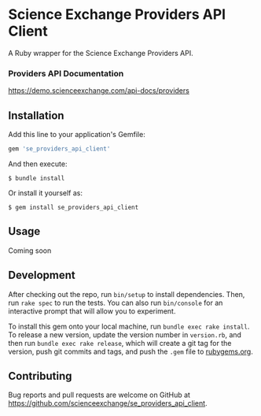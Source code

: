 # Science Exchange Providers API Client

A Ruby wrapper for the Science Exchange Providers API.

### Providers API Documentation
https://demo.scienceexchange.com/api-docs/providers

## Installation

Add this line to your application's Gemfile:

```ruby
gem 'se_providers_api_client'
```

And then execute:

    $ bundle install

Or install it yourself as:

    $ gem install se_providers_api_client

## Usage

Coming soon

## Development

After checking out the repo, run `bin/setup` to install dependencies. Then, run `rake spec` to run the tests. You can also run `bin/console` for an interactive prompt that will allow you to experiment.

To install this gem onto your local machine, run `bundle exec rake install`. To release a new version, update the version number in `version.rb`, and then run `bundle exec rake release`, which will create a git tag for the version, push git commits and tags, and push the `.gem` file to [rubygems.org](https://rubygems.org).

## Contributing

Bug reports and pull requests are welcome on GitHub at https://github.com/scienceexchange/se_providers_api_client.

